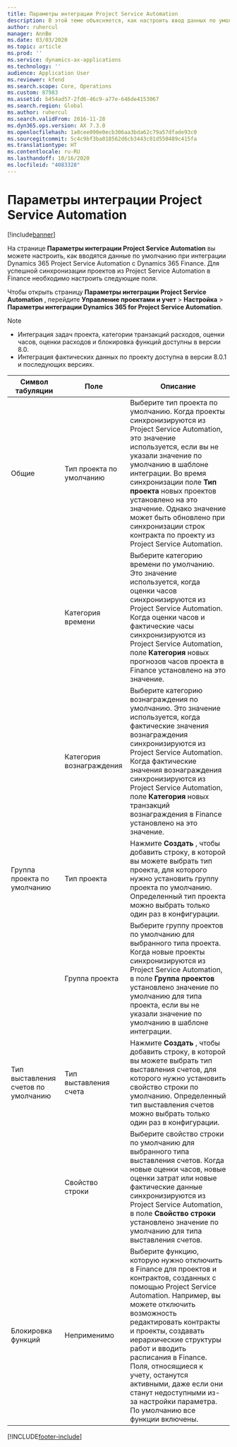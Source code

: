```yaml
---
title: Параметры интеграции Project Service Automation
description: В этой теме объясняется, как настроить ввод данных по умолчанию при интеграции Microsoft Dynamics 365 for Project Service Automation с Microsoft Dynamics 365 Finance.
author: ruhercul
manager: AnnBe
ms.date: 03/03/2020
ms.topic: article
ms.prod: ''
ms.service: dynamics-ax-applications
ms.technology: ''
audience: Application User
ms.reviewer: kfend
ms.search.scope: Core, Operations
ms.custom: 87983
ms.assetid: b454ad57-2fd6-46c9-a77e-646de4153067
ms.search.region: Global
ms.author: ruhercul
ms.search.validFrom: 2016-11-28
ms.dyn365.ops.version: AX 7.3.0
ms.openlocfilehash: 1a0cee090e0ecb306aa3bda62c79a57dfade93c0
ms.sourcegitcommit: 5c4c9bf3ba018562d6cb3443c01d550489c415fa
ms.translationtype: HT
ms.contentlocale: ru-RU
ms.lasthandoff: 10/16/2020
ms.locfileid: "4083328"
---
```

# <a name="project-service-automation-integration-parameters"></a>Параметры интеграции Project Service Automation

[!include[banner](../includes/banner.md)]

На странице **Параметры интеграции Project Service Automation** вы можете настроить, как вводятся данные по умолчанию при интеграции Dynamics 365 Project Service Automation с Dynamics 365 Finance. Для успешной синхронизации проектов из Project Service Automation в Finance необходимо настроить следующие поля.

Чтобы открыть страницу **Параметры интеграции Project Service Automation** , перейдите **Управление проектами и учет** \> **Настройка** \> **Параметры интеграции Dynamics 365 for Project Service Automation**. 

> [!NOTE]
> - Интеграция задач проекта, категории транзакций расходов, оценки часов, оценки расходов и блокировка функций доступны в версии 8.0.
> - Интеграция фактических данных по проекту доступна в версии 8.0.1 и последующих версиях.


| Символ табуляции                    | Поле                | Описание |
|------------------------|----------------------|-------------|
| Общие                | Тип проекта по умолчанию | Выберите тип проекта по умолчанию. Когда проекты синхронизируются из Project Service Automation, это значение используется, если вы не указали значение по умолчанию в шаблоне интеграции. Во время синхронизации поле **Тип проекта** новых проектов установлено на это значение. Однако значение может быть обновлено при синхронизации строк контракта по проекту из Project Service Automation. |
|                        | Категория времени        | Выберите категорию времени по умолчанию. Это значение используется, когда оценки часов синхронизируются из Project Service Automation. Когда оценки часов и фактические часы синхронизируются из Project Service Automation, поле **Категория** новых прогнозов часов проекта в Finance установлено на это значение. |
|                        | Категория вознаграждения         | Выберите категорию вознаграждения по умолчанию. Это значение используется, когда фактические значения вознаграждения синхронизируются из Project Service Automation. Когда фактические значения вознаграждения синхронизируются из Project Service Automation, поле **Категория** новых транзакций вознаграждения в Finance установлено на это значение. |
| Группа проекта по умолчанию | Тип проекта         | Нажмите **Создать** , чтобы добавить строку, в которой вы можете выбрать тип проекта, для которого нужно установить группу проекта по умолчанию. Определенный тип проекта можно выбрать только один раз в конфигурации. |
|                        | Группа проекта        | Выберите группу проектов по умолчанию для выбранного типа проекта. Когда новые проекты синхронизируются из Project Service Automation, в поле **Группа проектов** установлено значение по умолчанию для типа проекта, если вы не указали значение по умолчанию в шаблоне интеграции. |
| Тип выставления счетов по умолчанию  | Тип выставления счета         | Нажмите **Создать** , чтобы добавить строку, в которой вы можете выбрать тип выставления счетов, для которого нужно установить свойство строки по умолчанию. Определенный тип выставления счетов можно выбрать только один раз в конфигурации. |
|                        | Свойство строки        | Выберите свойство строки по умолчанию для выбранного типа выставления счетов. Когда новые оценки часов, новые оценки затрат или новые фактические данные синхронизируются из Project Service Automation, в поле **Свойство строки** установлено значение по умолчанию для типа выставления счетов. |
| Блокировка функций  | Неприменимо       | Выберите функцию, которую нужно отключить в Finance для проектов и контрактов, созданных с помощью Project Service Automation. Например, вы можете отключить возможность редактировать контракты и проекты, создавать иерархические структуры работ и вводить расписания в Finance. Поля, относящиеся к учету, останутся активными, даже если они станут недоступными из-за настройки параметра. По умолчанию все функции включены. |


[!INCLUDE[footer-include](../includes/footer-banner.md)]